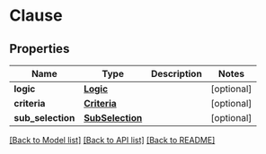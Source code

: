 # Clause


## Properties
Name | Type | Description | Notes
------------ | ------------- | ------------- | -------------
**logic** | [**Logic**](Logic.md) |  | [optional] 
**criteria** | [**Criteria**](Criteria.md) |  | [optional] 
**sub_selection** | [**SubSelection**](SubSelection.md) |  | [optional] 

[[Back to Model list]](../README.md#documentation-for-models) [[Back to API list]](../README.md#documentation-for-api-endpoints) [[Back to README]](../README.md)


